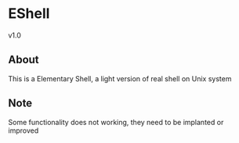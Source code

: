 # EShell

v1.0

## About

This is a Elementary Shell, a light version of real shell on Unix system

## Note

Some functionality does not working, they need to be implanted or improved
